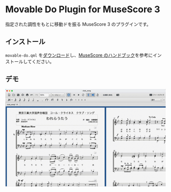 # Movable Do Plugin for MuseScore 3

指定された調性をもとに移動ドを振る MuseScore 3 のプラグインです。

## インストール

`movable-do.qml` を[ダウンロード](https://github.com/nozomu-y/MovableDo/releases/download/v1.4/movable-do.qml)し、[MuseScore のハンドブック](https://musescore.org/ja/%E3%83%8F%E3%83%B3%E3%83%89%E3%83%96%E3%83%83%E3%82%AF/furakuin#installation)を参考にインストールしてください。

## デモ

![demo](https://github.com/nozomu-y/MovableDo/blob/media/demo.gif?raw=true)
